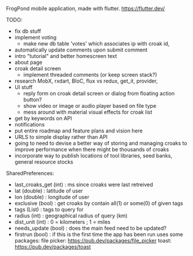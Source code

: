 FrogPond mobile application, made with flutter. https://flutter.dev/

TODO:
* fix db stuff
* implement voting
  - make new db table 'votes' which associates ip with croak id, 
* automatically update comments upon submit comment
* intro "tutorial" and better homescreen text
* about page
* croak detail screen
	- implement threaded comments (or keep screen stack?)
* research MobX, rxdart, BloC, flux vs redux, get_it, provider, 
* UI stuff
  - reply form on croak detail screen or dialog from floating action button?
  - show video or image or audio player based on file type
  - mess around with material visual effects for croak list
* get by keywords on API
* notifications
* put entire roadmap and feature plans and vision here
* URLS to simple display rather than API
* going to need to devise a better way of storing and managing croaks to improve performance when there might be thousands of croaks 
* incorporate way to publish locations of tool libraries, seed banks, general resource stocks

SharedPreferences:
  * last_croaks_get (int) : ms since croaks were last retreived
  * lat (double) : latitude of user
  * lon (double) : longitude of user
  * exclusive (bool) : get croaks by contain all(1) or some(0) of given tags
  * tags (List<String>) : tags to query for
  * radius (int) : geographical radius of query (km)
  * dist_unit (int) : 0 = kilometers ; 1 = miles
  * needs_update (bool) : does the main feed need to be updated?
  * firstrun (bool) : if this is the first time the app has been run
uses some packages:
  file picker: https://pub.dev/packages/file_picker
  toast: https://pub.dev/packages/toast

